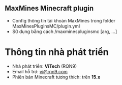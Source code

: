 ## MaxMines Minecraft plugin
- Config thông tin tài khoản MaxMines trong folder MaxMinesPluginsMC/plugin.yml
- Sử dụng bằng cách /maxminespluginsmc [arg, ...]
# Thông tin nhà phát triển
- Nhà phát triển: **ViTech** (RQN9)
- Email hỗ trợ: [vi@rqn9.com](mailto:vi@qn9.com)
- Phiên bản Minecraft tương thích: trên **15.x**
